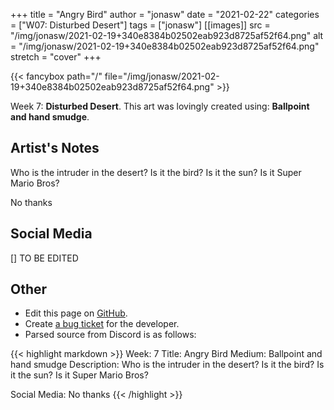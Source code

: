 +++
title =       "Angry Bird"
author =      "jonasw"
date =        "2021-02-22"
categories =  ["W07: Disturbed Desert"]
tags =        ["jonasw"]
[[images]]
                      src = "/img/jonasw/2021-02-19+340e8384b02502eab923d8725af52f64.png"
                      alt = "/img/jonasw/2021-02-19+340e8384b02502eab923d8725af52f64.png"
                      stretch = "cover"
+++


{{< fancybox path="/" file="/img/jonasw/2021-02-19+340e8384b02502eab923d8725af52f64.png" >}}


Week 7: **Disturbed Desert**. This art was lovingly created using: **Ballpoint and hand smudge**.

## Artist's Notes

Who is the intruder in the desert? Is it the bird? Is it the sun? Is it Super Mario Bros?

No thanks

## Social Media

[] TO BE EDITED

## Other

- Edit this page on [GitHub](https://github.com/teaminkling/web-refresh/edit/main/blog/content/blog/jonasw-week-7-fbb3.md).
- Create [a bug ticket](https://github.com/teaminkling/web-refresh/issues/new?assignees=&labels=bug&template=problem-report.md&title=) for the developer.
- Parsed source from Discord is as follows:

{{< highlight markdown >}}
Week: 7
Title: Angry Bird
Medium: Ballpoint and hand smudge
Description: Who is the intruder in the desert? Is it the bird? Is it the sun? Is it Super Mario Bros?

Social Media: No thanks
{{< /highlight >}}